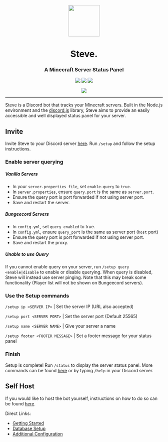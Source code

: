 <p align="center"><img width=100 src="assets/logo.png"></p>
<h1 align="center">Steve.</h1>
<h3 align="center">A Minecraft Server Status Panel</h3>
<p align="center">
    <a href="https://github.com/nathanlytang/Steve" alt="Version"><img src="https://img.shields.io/github/package-json/v/nathanlytang/Steve"/></a>
    <a href="https://github.com/nathanlytang/Steve" alt="License"><img src="https://img.shields.io/github/license/nathanlytang/Steve"/></a>
    <a href="https://github.com/nathanlytang/Steve" alt="Language"><img src="https://img.shields.io/github/languages/top/nathanlytang/Steve"/></a>   
</p>
<p align="center"><img src="assets/preview.png"></p>

---

Steve is a Discord bot that tracks your Minecraft servers.  Built in the Node.js environment and the [discord.js](https://discord.js.org/#/) library, Steve aims to provide an easily accessible and well displayed status panel for your server.

## Invite
Invite Steve to your Discord server [here](https://discord.com/api/oauth2/authorize?client_id=773117222380896276&permissions=2147502080&scope=applications.commands%20bot).  Run `/setup` and follow the setup instructions.

### Enable server querying
##### Vanilla Servers
- In your `server.properties file`, set `enable-query` to `true`.
- In `server.properties`, ensure `query.port` is the same as `server.port`.
- Ensure the query port is port forwarded if not using server port.
- Save and restart the server.
##### Bungeecord Servers
- In `config.yml`, set `query_enabled` to true.
- In `config.yml`, ensure `query_port` is the same as server port (`host` port)
- Ensure the query port is port forwarded if not using server port.
- Save and restart the proxy.
##### Unable to use Query
If you cannot enable query on your server, run `/setup query <enable|disable` to enable or disable querying. When query is disabled, Steve will instead use server pinging. Note that this may break some functionality (Player list will not be shown on Bungeecord servers).

### Use the Setup commands
`/setup ip <SERVER IP>` | Set the server IP (URL also accepted)

`/setup port <SERVER PORT>` | Set the server port (Default 25565)

`/setup name <SERVER NAME>` | Give your server a name

`/setup footer <FOOTER MESSAGE>` | Set a footer message for your status panel


### Finish
Setup is complete!  Run `/status` to display the server status panel.  More commands can be found [here](/docs/usage/commands.md) or by typing `/help` in your Discord server.

## Self Host
If you would like to host the bot yourself, instructions on how to do so can be found [here](docs/setup/getting_started.md).

Direct Links:
* [Getting Started](docs/setup/getting_started.md)
* [Database Setup](docs/setup/db_setup.md)
* [Additional Configuration](docs/setup/additional_configuration.md)
